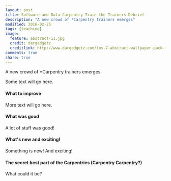 ```yaml
---
layout: post
title: Software and Data Carpentry Train the Trainers Debrief
description: "A new crowd of *Carpentry trainers emerges"
modified: 2016-02-25
tags: [teaching]
image:
  feature: abstract-11.jpg
  credit: dargadgetz
  creditlink: http://www.dargadgetz.com/ios-7-abstract-wallpaper-pack-for-iphone-5-and-ipod-touch-retina/
comments: true
share: true
---
```

A new crowd of *Carpentry trainers emerges

Some text will go here.

#### What to improve

More text will go here.

#### What was good

A lot of stuff was good!

#### What's new and exciting!

Something is new! And exciting!

#### The secret best part of the Carpentries (Carpentry Carpentry?)

What could it be?
